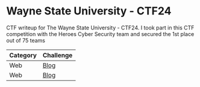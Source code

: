 # Wayne State University - CTF24
CTF writeup for The Wayne State University - CTF24. I took part in this CTF competition with the Heroes Cyber Security team and secured the 1st place out of 75 teams

| Category | Challenge |
| --- | --- |
| Web | [Blog](/2024/Wayne%20State%20University%20-%20CTF24/Eat%20More%20Cookies/)
| Web | [Blog](/2024/Wayne%20State%20University%20-%20CTF24/Eat%20More%20Cookies%20(Part%202)/)
